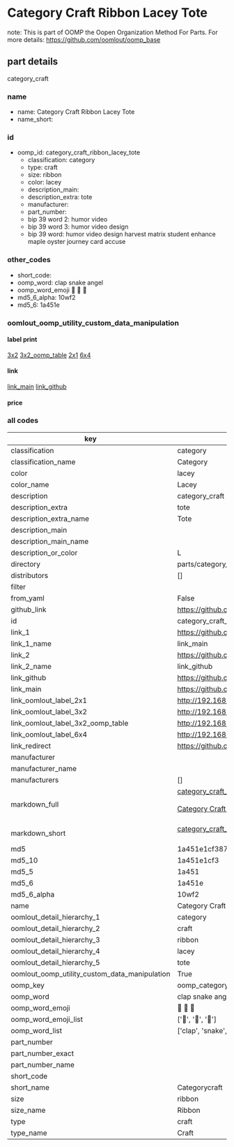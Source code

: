 # Category Craft Ribbon Lacey Tote  

note: This is part of OOMP the Oopen Organization Method For Parts. For more details: https://github.com/oomlout/oomp_base

##  part details
  



category_craft



### name
* name: Category Craft Ribbon Lacey Tote
* name_short: 
### id
* oomp_id: category_craft_ribbon_lacey_tote
  * classification: category
  * type: craft
  * size: ribbon
  * color: lacey
  * description_main: 
  * description_extra: tote
  * manufacturer: 
  * part_number: 
  * bip 39 word 2: humor video
  * bip 39 word 3: humor video design
  * bip 39 word: humor video design harvest matrix student enhance maple oyster journey card accuse

### other_codes
* short_code: 
* oomp_word: clap snake angel
* oomp_word_emoji :clap: :snake: :angel:
* md5_6_alpha: 10wf2
* md5_6: 1a451e






### oomlout_oomp_utility_custom_data_manipulation
#### label print
[3x2](http://192.168.1.245:1112/?label=oomp%2010wf2)
[3x2_oomp_table](http://192.168.1.108:1112/?label=oomp%2010wf2)
[2x1](http://192.168.1.242:1112/?label=oomp%2010wf2)
[6x4](http://192.168.1.55:1112/?label=oomp%2010wf2)    

#### link

[link_main](https://github.com/oomlout/oomlout_oomp_version_1_messy/tree/main/parts/category_craft_ribbon_lacey_tote) [link_github](https://github.com/oomlout/oomlout_oomp_version_1_messy/tree/main/parts/category_craft_ribbon_lacey_tote)                             

#### price







### all codes 
| key | value |  
| --- | --- |  
| classification | category |  
| classification_name | Category |  
| color | lacey |  
| color_name | Lacey |  
| description | category_craft |  
| description_extra | tote |  
| description_extra_name | Tote |  
| description_main |  |  
| description_main_name |  |  
| description_or_color | L  |  
| directory | parts/category_craft_ribbon_lacey_tote |  
| distributors | [] |  
| filter |  |  
| from_yaml | False |  
| github_link | https://github.com/oomlout/oomlout_oomp_part_src/tree/main/parts/category_craft_ribbon_lacey_tote |  
| id | category_craft_ribbon_lacey_tote |  
| link_1 | https://github.com/oomlout/oomlout_oomp_version_1_messy/tree/main/parts/category_craft_ribbon_lacey_tote |  
| link_1_name | link_main |  
| link_2 | https://github.com/oomlout/oomlout_oomp_version_1_messy/tree/main/parts/category_craft_ribbon_lacey_tote |  
| link_2_name | link_github |  
| link_github | https://github.com/oomlout/oomlout_oomp_version_1_messy/tree/main/parts/category_craft_ribbon_lacey_tote |  
| link_main | https://github.com/oomlout/oomlout_oomp_version_1_messy/tree/main/parts/category_craft_ribbon_lacey_tote |  
| link_oomlout_label_2x1 | http://192.168.1.242:1112/?label=oomp%2010wf2 |  
| link_oomlout_label_3x2 | http://192.168.1.245:1112/?label=oomp%2010wf2 |  
| link_oomlout_label_3x2_oomp_table | http://192.168.1.108:1112/?label=oomp%2010wf2 |  
| link_oomlout_label_6x4 | http://192.168.1.55:1112/?label=oomp%2010wf2 |  
| link_redirect | https://github.com/oomlout/oomlout_oomp_version_1_messy/tree/main/parts/category_craft_ribbon_lacey_tote |  
| manufacturer |  |  
| manufacturer_name |  |  
| manufacturers | [] |  
| markdown_full | [category_craft_ribbon_lacey_tote](none)<br>[](none)<br>[Category Craft Ribbon Lacey Tote](none)<br><br> |  
| markdown_short | [category_craft_ribbon_lacey_tote](none)<br><br> |  
| md5 | 1a451e1cf38789535dc4969677bcf378 |  
| md5_10 | 1a451e1cf3 |  
| md5_5 | 1a451 |  
| md5_6 | 1a451e |  
| md5_6_alpha | 10wf2 |  
| name | Category Craft Ribbon Lacey Tote |  
| oomlout_detail_hierarchy_1 | category |  
| oomlout_detail_hierarchy_2 | craft |  
| oomlout_detail_hierarchy_3 | ribbon |  
| oomlout_detail_hierarchy_4 | lacey |  
| oomlout_detail_hierarchy_5 | tote |  
| oomlout_oomp_utility_custom_data_manipulation | True |  
| oomp_key | oomp_category_craft_ribbon_lacey_tote |  
| oomp_word | clap snake angel |  
| oomp_word_emoji | :clap: :snake: :angel: |  
| oomp_word_emoji_list | [':clap:', ':snake:', ':angel:'] |  
| oomp_word_list | ['clap', 'snake', 'angel'] |  
| part_number |  |  
| part_number_exact |  |  
| part_number_name |  |  
| short_code |  |  
| short_name | Categorycraft |  
| size | ribbon |  
| size_name | Ribbon |  
| type | craft |  
| type_name | Craft |  

